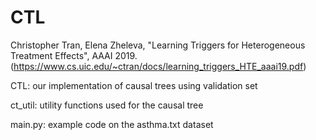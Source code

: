 # CTL

Christopher Tran, Elena Zheleva, "Learning Triggers for Heterogeneous Treatment Effects", AAAI 2019. (https://www.cs.uic.edu/~ctran/docs/learning_triggers_HTE_aaai19.pdf)

CTL: our implementation of causal trees using validation set

ct_util: utility functions used for the causal tree

main.py: example code on the asthma.txt dataset
